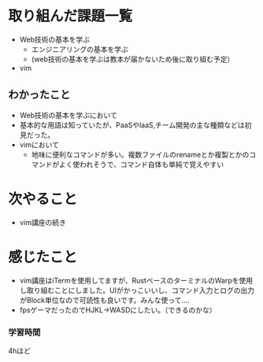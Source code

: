 # 取り組んだ課題一覧
- Web技術の基本を学ぶ
  - エンジニアリングの基本を学ぶ
  - (web技術の基本を学ぶは教本が届かないため後に取り組む予定）
- vim
## わかったこと
-  Web技術の基本を学ぶにおいて
  - 基本的な用語は知っていたが、PaaSやlaaS,チーム開発の主な種類などは初見だった。
- vimにおいて
  - 地味に便利なコマンドが多い。複数ファイルのrenameとか複製とかのコマンドがよく使われそうで、コマンド自体も単純で覚えやすい

# 次やること
- vim講座の続き

# 感じたこと
- vim講座はiTermを使用してますが、RustベースのターミナルのWarpを使用し取り組むことにしました。UIがかっこいいし、コマンド入力とログの出力がBlock単位なので可読性も良いです。みんな使って....
- fpsゲーマだったのでHJKL→WASDにしたい。（できるのかな）
### 学習時間
4hほど